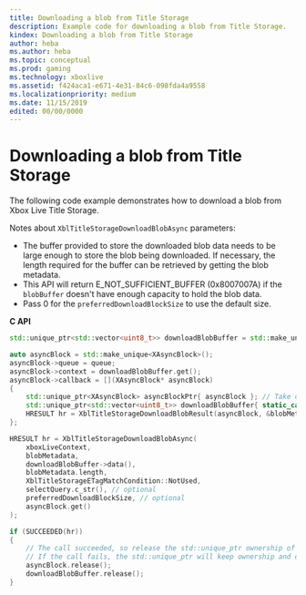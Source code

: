 ```yaml
---
title: Downloading a blob from Title Storage
description: Example code for downloading a blob from Title Storage.
kindex: Downloading a blob from Title Storage
author: heba
ms.author: heba
ms.topic: conceptual
ms.prod: gaming
ms.technology: xboxlive
ms.assetid: f424aca1-e671-4e31-84c6-098fda4a9558
ms.localizationpriority: medium
ms.date: 11/15/2019
edited: 00/00/0000
---
```


# Downloading a blob from Title Storage

The following code example demonstrates how to download a blob from Xbox Live Title Storage.

Notes about `XblTitleStorageDownloadBlobAsync` parameters:
- The buffer provided to store the downloaded blob data needs to be large enough to store the blob being downloaded. If necessary, the length required for the buffer can be retrieved by getting the blob metadata.
- This API will return E_NOT_SUFFICIENT_BUFFER (0x8007007A) if the `blobBuffer` doesn't have enough capacity to hold the blob data.
- Pass 0 for the `preferredDownloadBlockSize` to use the default size.


**C API**
<!--  XblTitleStorageDownloadBlobAsync_C.md -->
```cpp
std::unique_ptr<std::vector<uint8_t>> downloadBlobBuffer = std::make_unique<std::vector<uint8_t>>(blobMetadata.length);

auto asyncBlock = std::make_unique<XAsyncBlock>();
asyncBlock->queue = queue;
asyncBlock->context = downloadBlobBuffer.get();
asyncBlock->callback = [](XAsyncBlock* asyncBlock)
{
    std::unique_ptr<XAsyncBlock> asyncBlockPtr{ asyncBlock }; // Take over ownership of the XAsyncBlock*
    std::unique_ptr<std::vector<uint8_t>> downloadBlobBuffer{ static_cast<std::vector<uint8_t>*>(asyncBlock->context) };
    HRESULT hr = XblTitleStorageDownloadBlobResult(asyncBlock, &blobMetadata);
};

HRESULT hr = XblTitleStorageDownloadBlobAsync(
    xboxLiveContext,
    blobMetadata,
    downloadBlobBuffer->data(),
    blobMetadata.length,
    XblTitleStorageETagMatchCondition::NotUsed,
    selectQuery.c_str(), // optional
    preferredDownloadBlockSize, // optional
    asyncBlock.get()
);

if (SUCCEEDED(hr))
{
    // The call succeeded, so release the std::unique_ptr ownership of XAsyncBlock* since the callback will take over ownership.
    // If the call fails, the std::unique_ptr will keep ownership and delete the XAsyncBlock*
    asyncBlock.release();
    downloadBlobBuffer.release();
}
```

<!--
**Reference**
* [XAsyncBlock](xasyncblock.md)
* [XblTitleStorageDownloadBlobAsync](xbltitlestoragedownloadblobasync.md)
* [XblTitleStorageDownloadBlobResult](xbltitlestoragedownloadblobresult.md)
* [XblTitleStorageETagMatchCondition](xbltitlestorageetagmatchcondition.md)
-->
